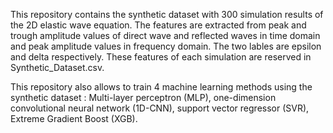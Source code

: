 This repository contains the synthetic dataset with 300 simulation results of the 2D elastic wave equation. The features are extracted from peak and trough amplitude values of direct wave and reflected waves in time domain and peak amplitude values in frequency domain. The two lables are epsilon and delta respectively. These features of each simulation are reserved in Synthetic_Dataset.csv. 

This repository also allows to train 4 machine learning methods using the synthetic dataset : Multi-layer perceptron (MLP), one-dimension convolutional neural network (1D-CNN), support vector regressor (SVR), Extreme Gradient Boost (XGB).

